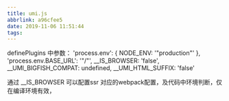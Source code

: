 ```yaml
---
title: umi.js
abbrlink: a96cfee5
date: 2019-11-06 11:51:44
tags:
---
```


definePlugins 中参数：
'process.env': { NODE_ENV: '"production"' },
  'process.env.BASE_URL': '"/"',
  __IS_BROWSER: 'false',
  __UMI_BIGFISH_COMPAT: undefined,
  __UMI_HTML_SUFFIX: 'false'
  


通过 __IS_BROWSER 可以配置ssr 对应的webpack配置，及代码中环境判断，仅在编译环境有效，
